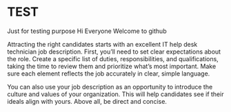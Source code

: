 # TEST
Just for testing purpose
Hi Everyone
Welcome to github

Attracting the right candidates starts with an excellent IT help desk technician job description. First, you’ll need to set clear expectations about the role. Create a specific list of duties, responsibilities, and qualifications, taking the time to review them and prioritize what’s most important. Make sure each element reflects the job accurately in clear, simple language.

You can also use your job description as an opportunity to introduce the culture and values of your organization. This will help candidates see if their ideals align with yours. Above all, be direct and concise.
